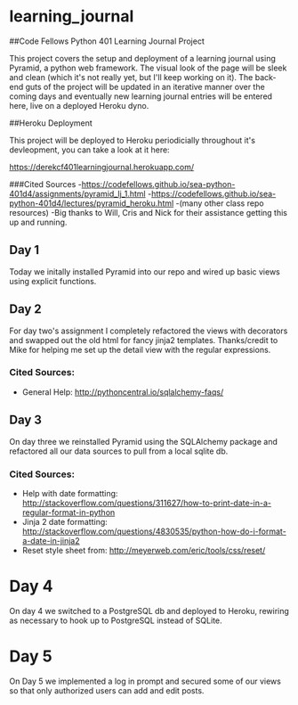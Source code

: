 # learning_journal
##Code Fellows Python 401 Learning Journal Project

This project covers the setup and deployment of a learning journal using Pyramid, a python web framework.  The visual look of the page will be sleek and clean (which it's not really yet, but I'll keep working on it).  The back-end guts of the project will be updated in an iterative manner over the coming days and eventually new learning journal entries will be entered here, live on a deployed Heroku dyno.


##Heroku Deployment

This project will be deployed to Heroku periodicially throughout it's devleopment, you can take a look at it here:

https://derekcf401learningjournal.herokuapp.com/

###Cited Sources
  -https://codefellows.github.io/sea-python-401d4/assignments/pyramid_lj_1.html
  -https://codefellows.github.io/sea-python-401d4/lectures/pyramid_heroku.html
  -(many other class repo resources)
  -Big thanks to Will, Cris and Nick for their assistance getting this up and running.

## Day 1

Today we initally installed Pyramid into our repo and wired up basic views using explicit functions.

## Day 2
For day two's assignment I completely refactored the views with decorators and swapped out the old html for fancy jinja2 templates.  Thanks/credit to Mike for helping me set up the detail view with the regular expressions.

### Cited Sources:
  - General Help: http://pythoncentral.io/sqlalchemy-faqs/

## Day 3

On day three we reinstalled Pyramid using the SQLAlchemy package and refactored all our data sources to pull from a local sqlite db.

### Cited Sources:
 - Help with date formatting: http://stackoverflow.com/questions/311627/how-to-print-date-in-a-regular-format-in-python
 - Jinja 2 date formatting: http://stackoverflow.com/questions/4830535/python-how-do-i-format-a-date-in-jinja2
 - Reset style sheet from: http://meyerweb.com/eric/tools/css/reset/

# Day 4

On day 4 we switched to a PostgreSQL db and deployed to Heroku, rewiring as necessary to hook up to PostgreSQL instead of SQLite.

# Day 5

On Day 5 we implemented a log in prompt and secured some of our views so that only authorized users can add and edit posts.

